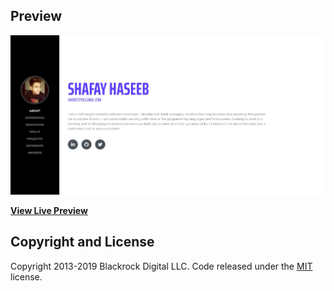 ## Preview

![Resume Preview](https://github.com/shafay07/resume/blob/master/img/resume.jpg)

**[View Live Preview](https://shafay07.github.io/resume/)**

## Copyright and License

Copyright 2013-2019 Blackrock Digital LLC. Code released under the [MIT](https://github.com/BlackrockDigital/startbootstrap-resume/blob/gh-pages/LICENSE) license.

